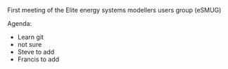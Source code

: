 First meeting of the Elite energy systems modellers users group (eSMUG)

Agenda:

* Learn git
* not sure
* Steve to add
* Francis to add